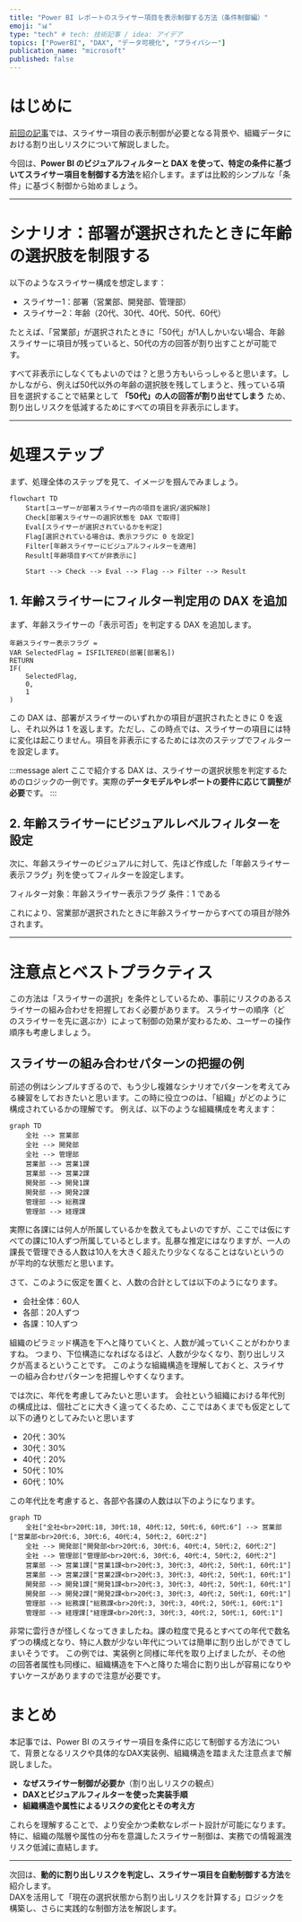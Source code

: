 ```yaml
---
title: "Power BI レポートのスライサー項目を表示制御する方法（条件制御編）"
emoji: "📊"
type: "tech" # tech: 技術記事 / idea: アイデア
topics: ["PowerBI", "DAX", "データ可視化", "プライバシー"]
publication_name: "microsoft"
published: false
---
```


# はじめに

[前回の記事](https://zenn.dev/microsoft/articles/power-bi-slicer-filtering-1)では、スライサー項目の表示制御が必要となる背景や、組織データにおける割り出しリスクについて解説しました。

今回は、**Power BI のビジュアルフィルターと DAX を使って、特定の条件に基づいてスライサー項目を制御する方法**を紹介します。まずは比較的シンプルな「条件」に基づく制御から始めましょう。

---

# シナリオ：部署が選択されたときに年齢の選択肢を制限する

以下のようなスライサー構成を想定します：

- スライサー1：部署（営業部、開発部、管理部）
- スライサー2：年齢（20代、30代、40代、50代、60代）

たとえば、「営業部」が選択されたときに「50代」が1人しかいない場合、年齢スライサーに項目が残っていると、50代の方の回答が割り出すことが可能です。

すべて非表示にしなくてもよいのでは？と思う方もいらっしゃると思います。しかしながら、例えば50代以外の年齢の選択肢を残してしまうと、残っている項目を選択することで結果として **「50代」の人の回答が割り出せてしまう** ため、割り出しリスクを低減するためにすべての項目を非表示にします。

---

# 処理ステップ
まず、処理全体のステップを見て、イメージを掴んでみましょう。

```mermaid
flowchart TD
    Start[ユーザーが部署スライサー内の項目を選択/選択解除]
    Check[部署スライサーの選択状態を DAX で取得]
    Eval[スライサーが選択されているかを判定]
    Flag[選択されている場合は、表示フラグに 0 を設定]
    Filter[年齢スライサーにビジュアルフィルターを適用]
    Result[年齢項目すべてが非表示に]

    Start --> Check --> Eval --> Flag --> Filter --> Result 
```

## 1. 年齢スライサーにフィルター判定用の DAX を追加

まず、年齢スライサーの「表示可否」を判定する DAX を追加します。

```DAX
年齢スライサー表示フラグ = 
VAR SelectedFlag = ISFILTERED(部署[部署名])
RETURN
IF(
    SelectedFlag,
    0,
    1
)
```

この DAX は、部署がスライサーのいずれかの項目が選択されたときに 0 を返し、それ以外は 1 を返します。ただし、この時点では、スライサーの項目には特に変化は起こりません。項目を非表示にするためには次のステップでフィルターを設定します。

:::message alert
ここで紹介する DAX は、スライサーの選択状態を判定するためのロジックの一例です。実際の**データモデルやレポートの要件に応じて調整が必要**です。
:::

## 2. 年齢スライサーにビジュアルレベルフィルターを設定
次に、年齢スライサーのビジュアルに対して、先ほど作成した「年齢スライサー表示フラグ」列を使ってフィルターを設定します。

フィルター対象：年齢スライサー表示フラグ
条件：1 である

これにより、営業部が選択されたときに年齢スライサーからすべての項目が除外されます。

---

# 注意点とベストプラクティス
この方法は「スライサーの選択」を条件としているため、事前にリスクのあるスライサーの組み合わせを把握しておく必要があります。
スライサーの順序（どのスライサーを先に選ぶか）によって制御の効果が変わるため、ユーザーの操作順序も考慮しましょう。

## スライサーの組み合わせパターンの把握の例
前述の例はシンプルすぎるので、もう少し複雑なシナリオでパターンを考えてみる練習をしておきたいと思います。この時に役立つのは、「組織」がどのように構成されているかの理解です。
例えば、以下のような組織構成を考えます：

```mermaid
graph TD
    全社 --> 営業部
    全社 --> 開発部
    全社 --> 管理部
    営業部 --> 営業1課
    営業部 --> 営業2課
    開発部 --> 開発1課
    開発部 --> 開発2課
    管理部 --> 総務課
    管理部 --> 経理課
```

実際に各課には何人が所属しているかを数えてもよいのですが、ここでは仮にすべての課に10人ずつ所属しているとします。乱暴な推定にはなりますが、一人の課長で管理できる人数は10人を大きく超えたり少なくなることはないというのが平均的な状態だと思います。

さて、このように仮定を置くと、人数の合計としては以下のようになります。
- 会社全体：60人
- 各部：20人ずつ
- 各課：10人ずつ

組織のピラミッド構造を下へと降りていくと、人数が減っていくことがわかりますね。
つまり、下位構造になればなるほど、人数が少なくなり、割り出しリスクが高まるということです。
このような組織構造を理解しておくと、スライサーの組み合わせパターンを把握しやすくなります。

では次に、年代を考慮してみたいと思います。
会社という組織における年代別の構成比は、個社ごとに大きく違ってくるため、ここではあくまでも仮定として以下の通りとしてみたいと思います
- 20代：30%
- 30代：30%
- 40代：20%
- 50代：10%
- 60代：10%

この年代比を考慮すると、各部や各課の人数は以下のようになります。

```mermaid
graph TD
    全社["全社<br>20代:18, 30代:18, 40代:12, 50代:6, 60代:6"] --> 営業部["営業部<br>20代:6, 30代:6, 40代:4, 50代:2, 60代:2"]
    全社 --> 開発部["開発部<br>20代:6, 30代:6, 40代:4, 50代:2, 60代:2"]
    全社 --> 管理部["管理部<br>20代:6, 30代:6, 40代:4, 50代:2, 60代:2"]
    営業部 --> 営業1課["営業1課<br>20代:3, 30代:3, 40代:2, 50代:1, 60代:1"]
    営業部 --> 営業2課["営業2課<br>20代:3, 30代:3, 40代:2, 50代:1, 60代:1"]
    開発部 --> 開発1課["開発1課<br>20代:3, 30代:3, 40代:2, 50代:1, 60代:1"]
    開発部 --> 開発2課["開発2課<br>20代:3, 30代:3, 40代:2, 50代:1, 60代:1"]
    管理部 --> 総務課["総務課<br>20代:3, 30代:3, 40代:2, 50代:1, 60代:1"]
    管理部 --> 経理課["経理課<br>20代:3, 30代:3, 40代:2, 50代:1, 60代:1"]
```

非常に雲行きが怪しくなってきましたね。課の粒度で見るとすべての年代で数名ずつの構成となり、特に人数が少ない年代については簡単に割り出しができてしまいそうです。
この例では、実装例と同様に年代を取り上げましたが、その他の回答者属性も同様に、組織構造を下へと降りた場合に割り出しが容易になりやすいケースがありますので注意が必要です。

# まとめ

本記事では、Power BI のスライサー項目を条件に応じて制御する方法について、背景となるリスクや具体的なDAX実装例、組織構造を踏まえた注意点まで解説しました。

- **なぜスライサー制御が必要か**（割り出しリスクの観点）
- **DAXとビジュアルフィルターを使った実装手順**
- **組織構造や属性によるリスクの変化とその考え方**

これらを理解することで、より安全かつ柔軟なレポート設計が可能になります。  
特に、組織の階層や属性の分布を意識したスライサー制御は、実務での情報漏洩リスク低減に直結します。

---

次回は、**動的に割り出しリスクを判定し、スライサー項目を自動制御する方法**を紹介します。  
DAXを活用して「現在の選択状態から割り出しリスクを計算する」ロジックを構築し、さらに実践的な制御方法を解説します。